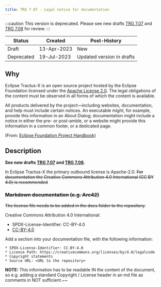 ```yaml
---
title: TRG 7.07 - Legal notice for documentation
---
```


:::caution
This version is deprecated.
Please see new drafts [TRG 7.07](/docs/release/trg-0/trg-7-07) and [TRG 7.08](/docs/release/trg-0/trg-7-08) for review.
:::

| Status      | Created     | Post-History    |
|-------------|-------------|-----------------|
| Draft       | 13-Apr-2023 | New             |
| Deprecated  | 19-Jul-2023 | Updated version in drafts|          |

## Why

Eclipse Tractus-X is an open source project hosted by the Eclipse Foundation licensed under the [Apache License 2.0](https://spdx.org/licenses/Apache-2.0). The legal obligations of the content must be observed in all forms of which the content is available.

All products delivered by the project—including websites, documentation, and help must include certain notices. An executable might, for example, provide this information in an About Dialog; documentation might include a notice in either the pre- or post-amble, or a website might provide this information in a common footer, or a dedicated page.

(From: [Eclipse Foundation Project Handbook](https://www.eclipse.org/projects/handbook/#legaldoc-end-user))

## Description

**See new drafts [TRG 7.07](/docs/release/trg-0/trg-7-07) and [TRG 7.08](/docs/release/trg-0/trg-7-08).**

In Eclipse Tractus-X the primary outbound license is Apache-2.0. ~~For documentation the Creative Commons Attribution 4.0 International (CC BY 4.0) is recommended~~

### ~~Markdown documentation (e.g. Arc42)~~

~~The license file needs to be added in the docs folder to the repository.~~

Creative Commons Attribution 4.0 International:

- SPDX-License-Identifier: CC-BY-4.0
- [CC-BY-4.0](https://creativecommons.org/licenses/by/4.0/legalcode)

Add a section into your documentation file, with the following information:

    * SPDX-License-Identifier: CC-BY-4.0
    * Licence Path: https://creativecommons.org/licenses/by/4.0/legalcode
    * Copyright statements
    * Source URL: <URL to the repository>

**NOTE:** This information has to be readable IN the content of the document, so e.g. adding a standard Copyright / License header in an md file as comments in NOT sufficient.~~
